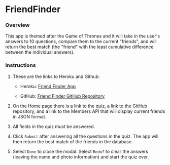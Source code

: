 # FriendFinder

### Overview

This app is themed after the Game of Thrones and it will take in the user's answers to 10 questions, compare them to the current "friends", and will return the best match (the "friend" with the least cumulative difference between the individual answers).

### Instructions

1. These are the links to Heroku and Github:

   * Heroku: [Friend Finder App](https://damp-ravine-92978.herokuapp.com/)

   * GitHub: [Friend Finder GitHub Repository](https://github.com/bpacana/FriendFinder)

2. On the Home page there is a link to the quiz, a link to the GitHub repository, and a link to the Members API that will display current friends in JSON format.

3. All fields in the quiz must be answered.

4. Click `Submit` after answering all the questions in the quiz. The app will then return the best match of the friends in the database.

5. Select `Done` to close the modal. Select `Redo?` to clear the answers (leaving the name and photo information) and start the quiz over.
